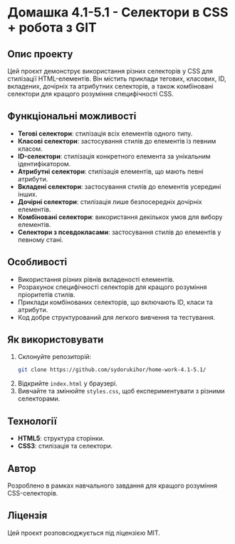# Домашка 4.1-5.1 - Селектори в CSS + робота з GIT

## Опис проекту

Цей проєкт демонструє використання різних селекторів у CSS для стилізації HTML-елементів. Він містить приклади тегових, класових, ID, вкладених, дочірніх та атрибутних селекторів, а також комбіновані селектори для кращого розуміння специфічності CSS.

## Функціональні можливості

- **Тегові селектори**: стилізація всіх елементів одного типу.
- **Класові селектори**: застосування стилів до елементів із певним класом.
- **ID-селектори**: стилізація конкретного елемента за унікальним ідентифікатором.
- **Атрибутні селектори**: стилізація елементів, що мають певні атрибути.
- **Вкладені селектори**: застосування стилів до елементів усередині інших.
- **Дочірні селектори**: стилізація лише безпосередніх дочірніх елементів.
- **Комбіновані селектори**: використання декількох умов для вибору елементів.
- **Селектори з псевдокласами**: застосування стилів до елементів у певному стані.

## Особливості

- Використання різних рівнів вкладеності елементів.
- Розрахунок специфічності селекторів для кращого розуміння пріоритетів стилів.
- Приклади комбінованих селекторів, що включають ID, класи та атрибути.
- Код добре структурований для легкого вивчення та тестування.

## Як використовувати

1. Склонуйте репозиторій:
   ```sh
   git clone https://github.com/sydorukihor/home-work-4.1-5.1/
   ```
2. Відкрийте `index.html` у браузері.
3. Вивчайте та змінюйте `styles.css`, щоб експериментувати з різними селекторами.

## Технології

- **HTML5**: структура сторінки.
- **CSS3**: стилізація та селектори.

## Автор

Розроблено в рамках навчального завдання для кращого розуміння CSS-селекторів.

## Ліцензія

Цей проєкт розповсюджується під ліцензією MIT.

